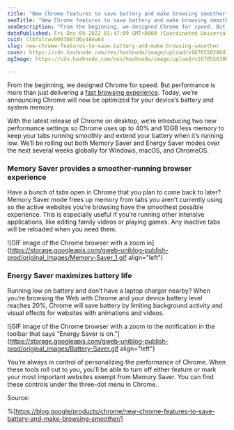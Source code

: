 ```yaml
---
title: "New Chrome features to save battery and make browsing smoother"
seoTitle: "New Chrome features to save battery and make browsing smoother"
seoDescription: "From the beginning, we designed Chrome for speed. But performance is more than just delivering a fast browsing experience. Today, we’re announcing Chrome wi"
datePublished: Fri Dec 09 2022 01:47:09 GMT+0000 (Coordinated Universal Time)
cuid: clbfulcwv000308ld6y48ew64
slug: new-chrome-features-to-save-battery-and-make-browsing-smoother
cover: https://cdn.hashnode.com/res/hashnode/image/upload/v1670550286470/6YRA2uqha.png
ogImage: https://cdn.hashnode.com/res/hashnode/image/upload/v1670550386766/LfcHuFU-E.png

---
```


From the beginning, we designed Chrome for speed. But performance is more than just delivering a [fast browsing experience](https://blog.chromium.org/2022/03/a-new-speed-milestone-for-chrome.html). Today, we’re announcing Chrome will now be optimized for your device’s battery and system memory.

With the latest release of Chrome on desktop, we’re introducing two new performance settings so Chrome uses up to 40% and 10GB less memory to keep your tabs running smoothly and extend your battery when it’s running low. We’ll be rolling out both Memory Saver and Energy Saver modes over the next several weeks globally for Windows, macOS, and ChromeOS.

### Memory Saver provides a smoother-running browser experience

Have a bunch of tabs open in Chrome that you plan to come back to later? Memory Saver mode frees up memory from tabs you aren’t currently using so the active websites you’re browsing have the smoothest possible experience. This is especially useful if you’re running other intensive applications, like editing family videos or playing games. Any inactive tabs will be reloaded when you need them.

![GIF image of the Chrome browser with a zoom in](https://storage.googleapis.com/gweb-uniblog-publish-prod/original_images/Memory-Saver_1.gif align="left")

### Energy Saver maximizes battery life

Running low on battery and don’t have a laptop charger nearby? When you’re browsing the Web with Chrome and your device battery level reaches 20%, Chrome will save battery by limiting background activity and visual effects for websites with animations and videos.

![GIF image of the Chrome browser with a zoom to the notification in the toolbar that says “Energy Saver is on.”](https://storage.googleapis.com/gweb-uniblog-publish-prod/original_images/Battery-Saver.gif align="left")

You’re always in control of personalizing the performance of Chrome. When these tools roll out to you, you'll be able to turn off either feature or mark your most important websites exempt from Memory Saver. You can find these controls under the three-dot menu in Chrome.

Source:

%[https://blog.google/products/chrome/new-chrome-features-to-save-battery-and-make-browsing-smoother/]